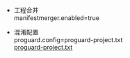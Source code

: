
* 工程合并
<br> manifestmerger.enabled=true

* 混淆配置
<br>proguard.config=proguard-project.txt
<br>[proguard-project.txt](https://github.com/AndBird/MyNote/blob/master/android/other/proguard-project.txt.md)
